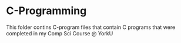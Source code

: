 # C-Programming
This folder contins C-program files that contain C programs that were completed in my Comp Sci Course @ YorkU
